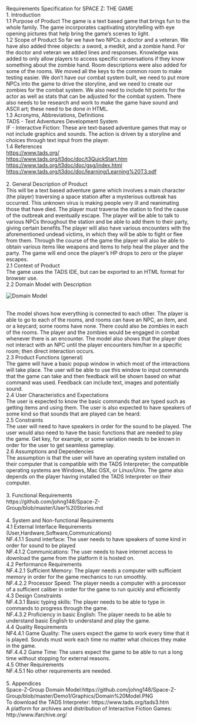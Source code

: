 Requirements Specification for SPACE Z: THE GAME
<br />1. Introduction
<br />1.1 Purpose of Product
 The game is a text based game that brings fun to the whole family. The game incorporates captivating storytelling with eye opening pictures that help bring the game’s scenes to light.
<br />1.2 Scope of Product
So far we have two NPCs: a doctor and a veteran. We have also added three objects: a sword, a medkit, and a zombie hand. For the doctor and veteran we added lines and responses. Knowledge was added to only allow players to access specific conversations if they know something about the zombie hand. Room descriptions were also added for some of the rooms. We moved all the keys to the common room to make testing easier. We don’t have our combat system built, we need to put more NPCs into the game to drive the storyline, and we need to create our zombies for the combat system. We also need to include hit points for the actor as well as stats that can be adjusted for the combat system. There also needs to be research and work to make the game have sound and ASCII art; these need to be done in HTML.
<br />1.3 Acronyms, Abbreviations, Definitions
<br />TADS - Text Adventures Development System
<br />IF - Interactive Fiction: These are text-based adventure games that may or not include graphics and sounds. The action is driven by a storyline and choices through text input from the player.
<br />1.4 References<br />
https://www.tads.org/<br />
https://www.tads.org/t3doc/doc/t3QuickStart.htm<br />
https://www.tads.org/t3doc/doc/gsg/index.html<br />
https://www.tads.org/t3doc/doc/learning/Learning%20T3.pdf<br />
<br />
2. General Description of Product<br />
This will be a text based adventure game which involves a main character (the player) traversing a space station after a mysterious outbreak has occurred. This unknown virus is making people very ill and reanimating those that have died. The player must traverse the station to find the cause of the outbreak and eventually escape. The player will be able to talk to various NPCs throughout the station and be able to add them to their party, giving certain benefits.The player will also have various encounters with the aforementioned undead victims, in which they will be able to fight or flee from them. Through the course of the game the player will also be able to obtain various items like weapons and items to help heal the player and the party. The game will end once the player’s HP drops to zero or the player escapes.<br />
2.1 Context of Product<br />
The game uses the TADS IDE, but can be exported to an HTML format for browser use. <br />
2.2 Domain Model with Description<br />

![Domain Model](https://github.com/johng148/Space-Z-Group/blob/master/Demo1/Graphics/Domain%20Model.PNG)

<br />
The model shows how everything is connected to each other. The player is able to go to each of the rooms, and rooms can have an NPC, an item, and or a keycard; some rooms have none. There could also be zombies in each of the rooms. The player and the zombies would be engaged in combat whenever there is an encounter. The model also shows that the player does not interact with an NPC until the player encounters him/her in a specific room; then direct interaction occurs. <br />
2.3 Product Functions (general)<br />
The game will have a basic popup window in which most of the interactions will take place. The user will be able to use this window to input commands that the game can take and then feedback will be shown based on what command was used. Feedback can include text, images and potentially sound.<br />
2.4 User Characteristics and Expectations<br />
The user is expected to know the basic commands that are typed such as getting items and using them. The user is also expected to have speakers of some kind so that sounds that are played can be heard. <br />
2.5 Constraints<br />
The user will need to have speakers in order for the sound to be played. The user would also need to have the basic functions that are needed to play the game. Get key, for example, or some variation needs to be known in order for the user to get seamless gameplay. <br />
2.6 Assumptions and Dependencies<br />
The assumption is that the user will have an operating system installed on their computer that is compatible with the TADS Interpreter; the compatible operating systems are Windows, Mac OSX, or Linux/Unix. The game also depends on the player having installed the TADS Interpreter on their computer.<br />
 <br />
3. Functional Requirements<br />
https://github.com/johng148/Space-Z-Group/blob/master/User%20Stories.md <br />
<br />
4. System and Non-functional Requirements<br />
4.1 External Interface Requirements (User,Hardware,Software,Communications)<br />
NF.4.1.1 Sound interface: The user needs to have speakers of some kind in order for sound to be played<br />
NF.4.1.2 Communications: The user needs to have internet access to download the game from the platform it is hosted on.<br />
4.2 Performance Requirements<br />
NF.4.2.1 Sufficient Memory: The player needs a computer with sufficient memory in order for the game mechanics to run smoothly.<br />
NF.4.2.2 Processor Speed: The player needs a computer with a processor of a sufficient caliber in order for the game to run quickly and efficiently<br />
4.3 Design Constraints<br />
NF.4.3.1 Basic typing skills: The player needs to be able to type in commands to progress through the game.<br />
NF.4.3.2 Proficiency in basic English: The player needs to be able to understand basic English to understand and play the game.<br />
4.4 Quality Requirements<br />
NF4.4.1 Game Quality: The users expect the game to work every time that it is played. Sounds must work each time no matter what choices they make in the game. <br />
NF.4.4.2 Game Time: The users expect the game to be able to run a long time without stopping for external reasons.<br />
4.5 Other Requirements<br />
NF.4.5.1 No other requirements are needed.<br />
<br />
5. Appendices<br />
Space-Z-Group Domain Model:https://github.com/johng148/Space-Z-Group/blob/master/Demo1/Graphics/Domain%20Model.PNG <br />
To download the TADS Interpreter: https://www.tads.org/tads3.htm <br />
A platform for archives and distribution of Interactive Fiction Games: http://www.ifarchive.org/ <br />
<br />
